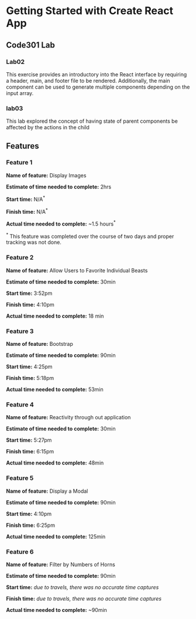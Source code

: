 # Getting Started with Create React App

## Code301 Lab

### Lab02

This exercise provides an introductory into the React interface by requiring a header, main, and footer file to be rendered. Additionally, the main component can be used to generate multiple components depending on the input array.

### lab03

This lab explored the concept of having state of parent components be affected by the actions in the child 

## Features

### Feature 1

**Name of feature:** Display Images

**Estimate of time needed to complete:** 2hrs

**Start time:** N/A<sup>*</sup>

**Finish time:** N/A<sup>*</sup>

**Actual time needed to complete:** ~1.5 hours<sup>*</sup>

<sup>*</sup> This feature was completed over the course of two days and proper tracking was not done.

### Feature 2

**Name of feature:** Allow Users to Favorite Individual Beasts

**Estimate of time needed to complete:** 30min

**Start time:** 3:52pm

**Finish time:** 4:10pm

**Actual time needed to complete:** 18 min

### Feature 3

**Name of feature:** Bootstrap

**Estimate of time needed to complete:** 90min

**Start time:** 4:25pm

**Finish time:** 5:18pm

**Actual time needed to complete:** 53min

### Feature 4

**Name of feature:** Reactivity through out application

**Estimate of time needed to complete:** 30min

**Start time:** 5:27pm

**Finish time:** 6:15pm

**Actual time needed to complete:** 48min

### Feature 5

**Name of feature:** Display a Modal

**Estimate of time needed to complete:** 90min

**Start time:** 4:10pm

**Finish time:** 6:25pm

**Actual time needed to complete:** 125min

### Feature 6

**Name of feature:** Filter by Numbers of Horns

**Estimate of time needed to complete:** 90min

**Start time:** *due to travels, there was no accurate time captures*

**Finish time:** *due to travels, there was no accurate time captures*

**Actual time needed to complete:** ~90min
